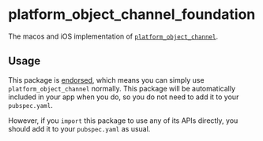 # platform_object_channel_foundation

The macos and iOS implementation of [`platform_object_channel`][1].

## Usage

This package is [endorsed][2], which means you can simply use `platform_object_channel`
normally. This package will be automatically included in your app when you do,
so you do not need to add it to your `pubspec.yaml`.

However, if you `import` this package to use any of its APIs directly, you
should add it to your `pubspec.yaml` as usual.

[1]: https://pub.dev/packages/platform_object_channel
[2]: https://flutter.dev/docs/development/packages-and-plugins/developing-packages#endorsed-federated-plugin
